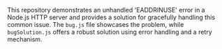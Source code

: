 This repository demonstrates an unhandled 'EADDRINUSE' error in a Node.js HTTP server and provides a solution for gracefully handling this common issue. The `bug.js` file showcases the problem, while `bugSolution.js` offers a robust solution using error handling and a retry mechanism.